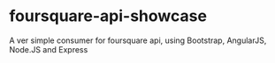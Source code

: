 # foursquare-api-showcase
A ver simple consumer for foursquare api, using Bootstrap, AngularJS, Node.JS and Express
